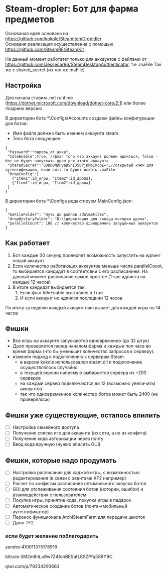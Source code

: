 # Steam-dropler: Бот для фарма предметов

Основаная идея основана на https://github.com/kokole/SteamItemDropIdler
<br>Основаня реализация осуществленна с помощью https://github.com/SteamRE/SteamKit

На данный момент работатет только для аккаунтов с файлами от https://github.com/Jessecar96/SteamDesktopAuthenticator, т.е .maFile
Так же с shared_secret (из тех же maFile)

## Настройка
Для начала ставим .net runtime (https://dotnet.microsoft.com/download/dotnet-core/2.1)  или более позднию версию

В директории бота *\Configs\Accounts создаем файлы конфигурации для ботов:
 - Имя файла должно быть именем аккаунта steam
 - Тело бота следующее:
 ```
{
  "Password":"пароль_от_акка",
  "IdleEnable":true, //флаг того что аккаунт должен идлиться, false - бот не будет запускать дроп для этого аккаунта
  "SharedSecret":"SDDDONDPyaBSnIJS0PjDMpImcpE=",//открытый ключ для аутентификации, если null то будет искать .maFile
  "DropConfig":[
    {"Item1":id_игры, "Item2":id_дропа}, 
    {"Item1":id_игры, "Item2":id_дропа}
  ]
}
```

В директории бота *\Configs редактируем MainConfig.json:
 ```
{
  "maFileFolder": "путь до файлов sda\maFiles",
  "dropHistoryFolder": "D:\\директория для склада истории дропа", 
  "parallelCount": 100 // количество одновремено запущенных аккаунтов
}

```
## Как работает

1. Бот каждые 30 секунд проверяет возможность запустить на идлинг новый аккаунт 
1. Если количество работающих аккаунтов меньше числа parallelCount, то выбирается кандидат в  соответсвии с его расписанием. На данный момент расписание самое простое (1 час идлинга на каждые 12 часов)
1. В итоге кандидат выбирается так:
   1. Если флаг IdleEnable выставлен в True
   1. И если аккаунт не идлился последнии 12 часов

По итогу за неделю каждый аккаунт наигрывает для каждой игры по 14 часов
  
## Фишки
- Все игры на аккаунте запускаются одновременно (до 32 штук)
- Дроп проверяется перед началом фарма и каждые пол часа во время фарма (что бы уменьшит количество запросов к серверу).
- изменен подход к подключению к серверам Steam
  - в версии kokole использовался steam.dll и подключение осуществлялось случайно
  - в текущей версии напрямую выбирается сервера из ~200 серверов 
  - на каждый сервер подключаются до 12 (возможно увеличить) аккаунтов
  - так что одновременное количество ботов может быть 2400 (не проверялось)
  
 ## Фишки уже существующие, осталось впилить
 - [ ] Настройка семейного доступа
 - [ ] Получение списка игр для аккаунта (из сети, а не из конфига)
 - [ ] Получение кода авторизации через почту
 - [ ] Ввод кода вручную (нужно впилить GUI)
 
 ## Фишки, которые надо продумать
 - [ ] Настройка расписания для каджой игры, с возможностью редактирования (в связи с эвентами KF2 например)
 - [ ] Расчет по конфигам расписания оптимального запуска ботов
 - [ ] GUI для отслеживания состояния ботов (истории, ошибок) и взаимодействия с пользователем
 - [ ] Покупка игры, принятие кода, покупка игры в падарок 
 - [ ] Автоматическое создание ботов (почта->мобильный аутентификатор)
 - [ ] Перенос функционала ArchiSteamFarm для передачи шмоток 
 - [ ] Дроп TF2
 
### если будет желание поблагодарить 
yandex:410011375178916

bitcoin:3M2m8hLu9w7Z4fonBESafL8SZPfq5SRYBC

qiwi.com/p/79234293663



  
